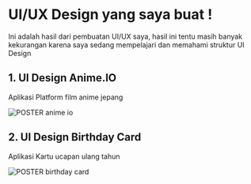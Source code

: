 # UI/UX Design yang saya buat !
Ini adalah hasil dari pembuatan UI/UX saya, hasil ini tentu masih banyak kekurangan karena saya sedang mempelajari dan memahami struktur UI Design

## 1. UI Design Anime.IO <br>
Aplikasi Platform film anime jepang

![POSTER anime io](https://github.com/user-attachments/assets/f6db1edf-e82d-4ab2-b4e7-3aa27e7312f7)

## 2. UI Design Birthday Card <br>
Aplikasi Kartu ucapan ulang tahun

![POSTER birthday card](https://github.com/user-attachments/assets/d83c8144-882d-4913-9baa-0330efed417a)
